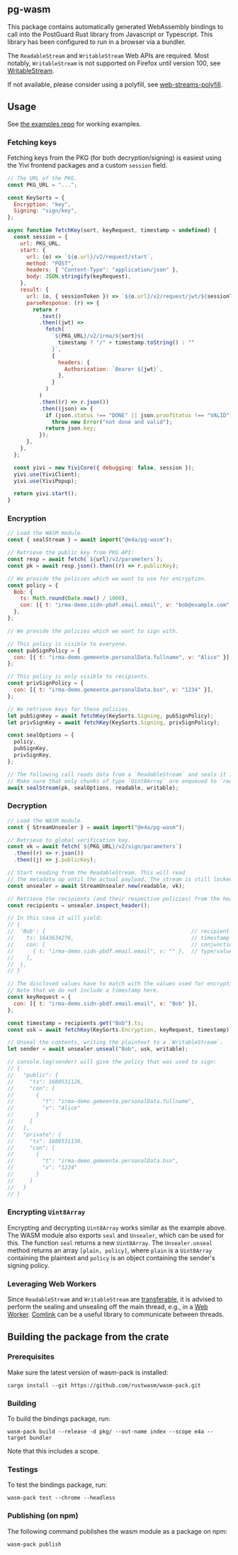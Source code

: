 ## pg-wasm

This package contains automatically generated WebAssembly bindings to call into
the PostGuard Rust library from Javascript or Typescript. This library has been
configured to run in a browser via a bundler.

The `ReadableStream` and `WritableStream` Web APIs are required. Most notably,
`WritableStream` is not supported on Firefox until version 100, see
[WritableStream](https://developer.mozilla.org/en-US/docs/Web/API/WritableStream).

If not available, please consider using a polyfill, see
[web-streams-polyfill](https://www.npmjs.com/package/web-streams-polyfill).

## Usage

See [the examples repo](https://github.com/encryption4all/pg-example)
for working examples.

### Fetching keys

Fetching keys from the PKG (for both decryption/signing) is easiest using the
Yivi frontend packages and a custom `session` field.

```javascript
// The URL of the PKG.
const PKG_URL = "...";

const KeySorts = {
  Encryption: "key",
  Signing: "sign/key",
};

async function fetchKey(sort, keyRequest, timestamp = undefined) {
  const session = {
    url: PKG_URL,
    start: {
      url: (o) => `${o.url}/v2/request/start`,
      method: "POST",
      headers: { "Content-Type": "application/json" },
      body: JSON.stringify(keyRequest),
    },
    result: {
      url: (o, { sessionToken }) => `${o.url}/v2/request/jwt/${sessionToken}`,
      parseResponse: (r) => {
        return r
          .text()
          .then((jwt) =>
            fetch(
              `${PKG_URL}/v2/irma/${sort}${
                timestamp ? "/" + timestamp.toString() : ""
              }`,
              {
                headers: {
                  Authorization: `Bearer ${jwt}`,
                },
              }
            )
          )
          .then((r) => r.json())
          .then((json) => {
            if (json.status !== "DONE" || json.proofStatus !== "VALID")
              throw new Error("not done and valid");
            return json.key;
          });
      },
    },
  };

  const yivi = new YiviCore({ debugging: false, session });
  yivi.use(YiviClient);
  yivi.use(YiviPopup);

  return yivi.start();
}
```

### Encryption

```javascript
// Load the WASM module.
const { sealStream } = await import("@e4a/pg-wasm");

// Retrieve the public key from PKG API:
const resp = await fetch(`${url}/v2/parameters`);
const pk = await resp.json().then((r) => r.publicKey);

// We provide the policies which we want to use for encryption.
const policy = {
  Bob: {
    ts: Math.round(Date.now() / 1000),
    con: [{ t: "irma-demo.sidn-pbdf.email.email", v: "bob@example.com" }],
  },
};

// We provide the policies which we want to sign with.

// This policy is visible to everyone.
const pubSignPolicy = {
  con: [{ t: "irma-demo.gemeente.personalData.fullname", v: "Alice" }],
};

// This policy is only visible to recipients.
const privSignPolicy = {
  con: [{ t: "irma-demo.gemeente.personalData.bsn", v: "1234" }],
};

// We retrieve keys for these policies.
let pubSignKey = await fetchKey(KeySorts.Signing, pubSignPolicy);
let privSignKey = await fetchKey(KeySorts.Signing, privSignPolicy);

const sealOptions = {
  policy,
  pubSignKey,
  privSignKey,
};

// The following call reads data from a `ReadableStream` and seals it into `WritableStream`.
// Make sure that only chunks of type `Uint8Array` are enqueued to `readable`.
await sealStream(pk, sealOptions, readable, writable);
```

### Decryption

```javascript
// Load the WASM module.
const { StreamUnsealer } = await import("@e4a/pg-wasm");

// Retrieve to global verification key.
const vk = await fetch(`${PKG_URL}/v2/sign/parameters`)
  .then((r) => r.json())
  .then((j) => j.publicKey);

// Start reading from the ReadableStream. This will read
// the metadata up until the actual payload. The stream is still locked.
const unsealer = await StreamUnsealer.new(readable, vk);

// Retrieve the recipients (and their respective policies) from the header.
const recipients = unsealer.inspect_header();

// In this case it will yield:
// {
//  'Bob': {                                              // recipient identifier
//    ts: 1643634276,                                     // timestamp
//    con: [                                              // conjunction of attributes
//      { t: "irma-demo.sidn-pbdf.email.email", v: "" },  // type/value pairs
//    ],
//  },
// }

// The disclosed values have to match with the values used for encryption.
// Note that we do not include a timestamp here.
const keyRequest = {
  con: [{ t: "irma-demo.sidn-pbdf.email.email", v: "Bob" }],
};

const timestamp = recipients.get("Bob").ts;
const usk = await fetchKey(KeySorts.Encryption, keyRequest, timestamp);

// Unseal the contents, writing the plaintext to a `WritableStream`.
let sender = await unsealer.unseal("Bob", usk, writable);

// console.log(sender) will give the policy that was used to sign:
// {
//   "public": {
//     "ts": 1680531126,
//     "con": [
//       {
//         "t": "irma-demo.gemeente.personalData.fullname",
//         "v": "Alice"
//       }
//     ]
//   },
//   "private": {
//     "ts": 1680531130,
//     "con": [
//       {
//         "t": "irma-demo.gemeente.personalData.bsn",
//         "v": "1234"
//       }
//     ]
//   }
// }
```

### Encrypting `Uint8Array`

Encrypting and decrypting `Uint8Array` works similar as the example above. The
WASM module also exports `seal` and `Unsealer`, which can be used for this. The
function `seal` returns a new `Uint8Array`. The `Unsealer.unseal` method
returns an array `[plain, policy]`, where `plain` is a `Uint8Array` containing
the plaintext and `policy` is an object containing the sender's signing policy.

### Leveraging Web Workers

Since `ReadableStream` and `WritableStream` are
[transferable](https://developer.mozilla.org/en-US/docs/Glossary/Transferable_objects),
it is advised to perform the sealing and unsealing off the main thread, e.g.,
in a [Web Worker](https://developer.mozilla.org/en-US/docs/Web/API/Worker).
[Comlink](https://github.com/GoogleChromeLabs/comlink) can be a useful library
to communicate between threads.

## Building the package from the crate

### Prerequisites

Make sure the latest version of wasm-pack is installed:

```
cargo install --git https://github.com/rustwasm/wasm-pack.git
```

### Building

To build the bindings package, run:

```
wasm-pack build --release -d pkg/ --out-name index --scope e4a --target bundler
```

Note that this includes a scope.

### Testings

To test the bindings package, run:

```
wasm-pack test --chrome --headless
```

### Publishing (on npm)

The following command publishes the wasm module as a package on npm:

```
wasm-pack publish
```
